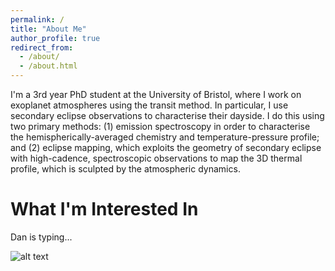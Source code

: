 ```yaml
---
permalink: /
title: "About Me"
author_profile: true
redirect_from: 
  - /about/
  - /about.html
---
```


I'm a 3rd year PhD student at the University of Bristol, where I work on exoplanet atmospheres using the transit method. In particular, I use secondary eclipse observations to characterise their dayside. I do this using two primary methods: (1) emission spectroscopy in order to characterise the hemispherically-averaged chemistry and temperature-pressure profile; and (2) eclipse mapping, which exploits the geometry of secondary eclipse with high-cadence, spectroscopic observations to map the 3D thermal profile, which is sculpted by the atmospheric dynamics.

What I'm Interested In
======
Dan is typing...

![alt text](dan.jpg)
